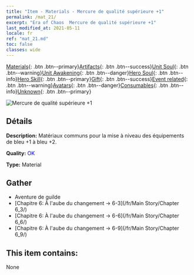 ```yaml
---
title: "Item - Materials - Mercure de qualité supérieure +1"
permalink: /mat_21/
excerpt: "Era of Chaos  Mercure de qualité supérieure +1"
last_modified_at: 2021-05-11
locale: fr
ref: "mat_21.md"
toc: false
classes: wide
---
```

 [Materials](/ItemsFR/){: .btn .btn--primary}[Artifacts](/ItemsFR/Artifacts/){: .btn .btn--success}[Unit Soul](/ItemsFR/UnitSoul/){: .btn .btn--warning}[Unit Awakening](/ItemsFR/UnitAwakening/){: .btn .btn--danger}[Hero Soul](/ItemsFR/HeroSoul/){: .btn .btn--info}[Hero Skill](/ItemsFR/HeroSkill/){: .btn .btn--primary}[Gift](/ItemsFR/Gift/){: .btn .btn--success}[Event related](/ItemsFR/Events/){: .btn .btn--warning}[Avatars](/ItemsFR/Avatars/){: .btn .btn--danger}[Consumables](/ItemsFR/Consumables/){: .btn .btn--info}[Unknown](/ItemsFR/Unknown/){: .btn .btn--primary}

 ![Mercure de qualité supérieure +1](/images/t/i_cailiao_shuiyin1.png)

## Détails
 **Description:** Matériaux communs pour la mise à niveau des équipements de bleu +1 à bleu +2.

 **Quality:** <span style="color: #0000CD">OK</span>

 **Type:** Material

## Gather

*    Aventure de guilde 
*    [Chapitre 6: À l'aube du changement -> 6-3](/fr/Main Story/Chapter 6_3/) 
*    [Chapitre 6: À l'aube du changement -> 6-6](/fr/Main Story/Chapter 6_6/) 
*    [Chapitre 6: À l'aube du changement -> 6-9](/fr/Main Story/Chapter 6_9/) 

## This item contains:

  None

